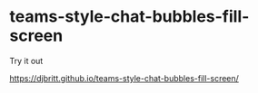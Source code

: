 # teams-style-chat-bubbles-fill-screen

Try it out

https://djbritt.github.io/teams-style-chat-bubbles-fill-screen/

